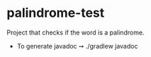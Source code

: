 # palindrome-test
Project that checks if the word is a palindrome.

* To generate javadoc ➙ ./gradlew javadoc